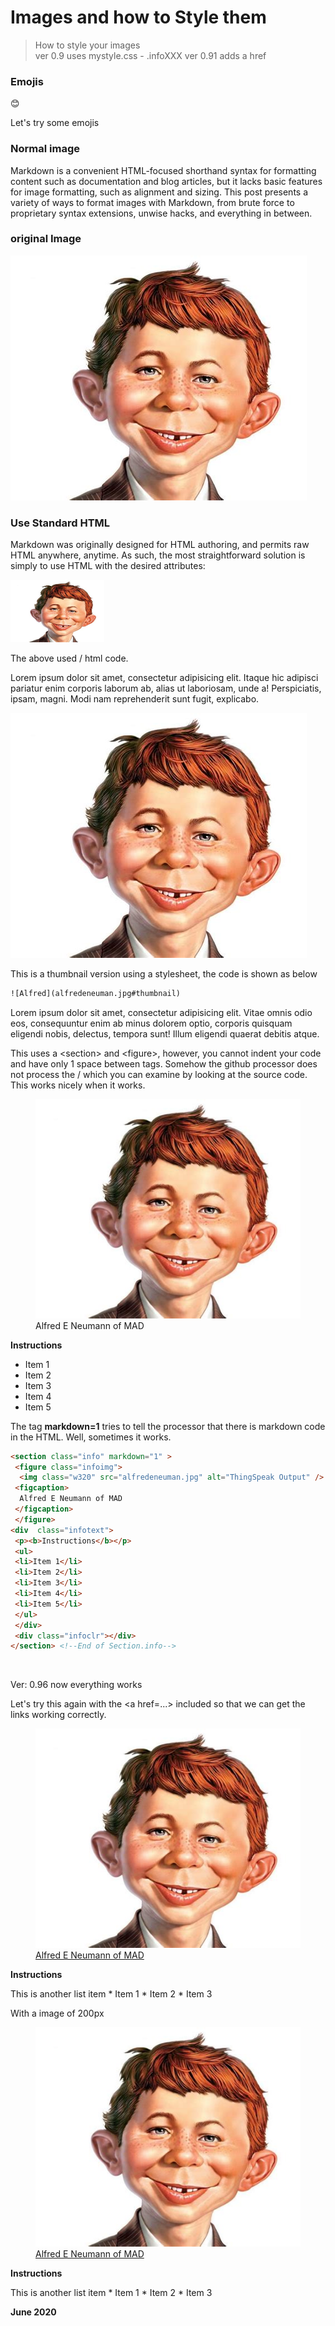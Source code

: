 <link rel="stylesheet" type="text/css" href="mystyle.css" />

# Images and how to Style them

> How to style your images   
> ver 0.9 uses mystyle.css - .infoXXX
> ver 0.91 adds a href

### Emojis

:blush:

Let's try some emojis


### Normal image

Markdown is a convenient HTML-focused shorthand syntax for formatting content such as documentation and blog articles, but it lacks basic features for image formatting, such as alignment and sizing. This post presents a variety of ways to format images with Markdown, from brute force to proprietary syntax extensions, unwise hacks, and everything in between.

### original Image

![Alfred E Neumann](alfredeneuman.jpg "Alfred E Neumann")


###  Use Standard HTML

Markdown was originally designed for HTML authoring, and permits raw HTML anywhere, anytime. As such, the most straightforward solution is simply to use HTML with the desired attributes:

<img src="alfredeneuman.jpg" alt="alfred"
    title="Alfred E Neuman" width="150" height="100" />

The above used /<img/> html code.

Lorem ipsum dolor sit amet, consectetur adipisicing elit. Itaque hic adipisci pariatur enim corporis laborum ab, alias ut laboriosam, unde a! Perspiciatis, ipsam, magni. Modi nam reprehenderit sunt fugit, explicabo.

![Alfred](alfredeneuman.jpg#thumbnail)

This is a thumbnail version using a stylesheet, the code is shown as below

```html
![Alfred](alfredeneuman.jpg#thumbnail)
```

Lorem ipsum dolor sit amet, consectetur adipisicing elit. Vitae omnis odio eos, consequuntur enim ab minus dolorem optio, corporis quisquam eligendi nobis, delectus, tempora sunt! Illum eligendi quaerat debitis atque.

This uses a \<section\> and \<figure\>, however, you cannot indent your code and have only 1 space between tags.  Somehow the github processor does not process the /<a href.../> which you can examine by looking at the source code.  This works nicely when it works.

<section class="info" markdown="1" >
 <figure class="infoimg">
  <img class="w320" src="alfredeneuman.jpg" alt="ThingSpeak Output" />
 <figcaption>
  Alfred E Neumann of MAD
 </figcaption>
 </figure>
<div  class="infotext">
 <p><b>Instructions</b></p>
 <ul>
 <li>Item 1</li>
 <li>Item 2</li>
 <li>Item 3</li>
 <li>Item 4</li>
 <li>Item 5</li>
 </ul>
 </div>
 <div class="infoclr"></div>
</section> <!--End of Section.info-->

The tag **markdown=1** tries to tell the processor that there is markdown code in the HTML.  Well, sometimes it works.

```html
<section class="info" markdown="1" >
 <figure class="infoimg">
  <img class="w320" src="alfredeneuman.jpg" alt="ThingSpeak Output" />
 <figcaption>
  Alfred E Neumann of MAD
 </figcaption>
 </figure>
<div  class="infotext">
 <p><b>Instructions</b></p>
 <ul>
 <li>Item 1</li>
 <li>Item 2</li>
 <li>Item 3</li>
 <li>Item 4</li>
 <li>Item 5</li>
 </ul>
 </div>
 <div class="infoclr"></div>
</section> <!--End of Section.info-->
```

&nbsp;

Ver:
0.96 now everything works

Let's try this again with the \<a href=...\> included so that we can get the links working correctly.

<section class="info"><a href="alredenueman.jpg">
 <figure class="infoimg">
 <img class="w320" src="alfredeneuman.jpg" alt="ThingSpeak Output" />
 <figcaption>Alfred E Neumann of MAD</figcaption>
 </figure></a>
<div  class="infotext" markdown="1">
 <p><b>Instructions</b></p>
 This is another list item
 * Item 1
 * Item 2
 * Item 3
 </div>
 <div class="infoclr"></div>
</section> <!--End of Section.info-->

With a image of 200px

<section class="info"><a href="alredenueman.jpg">
 <figure class="infoimg">
 <img class="w200" src="alfredeneuman.jpg" alt="ThingSpeak Output" />
 <figcaption>Alfred E Neumann of MAD</figcaption>
 </figure></a>
<div  class="infotext" markdown="1">
 <p><b>Instructions</b></p>
 This is another list item
 * Item 1
 * Item 2
 * Item 3
 </div>
 <div class="infoclr"></div>
</section> <!--End of Section.info-->



**June 2020**
